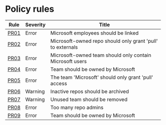 # Policy rules

Rule            | Severity | Title
----------------|----------|------------------------------------------------
[PR01](PR01.md) | Error    | Microsoft employees should be linked
[PR02](PR02.md) | Error    | Microsoft-owned repo should only grant 'pull' to externals
[PR03](PR03.md) | Error    | Microsoft-owned team should only contain Microsoft users
[PR04](PR04.md) | Error    | Team should be owned by Microsoft
[PR05](PR05.md) | Error    | The team 'Microsoft' should only grant 'pull' access
[PR06](PR06.md) | Warning  | Inactive repos should be archived
[PR07](PR07.md) | Warning  | Unused team should be removed
[PR08](PR08.md) | Error    | Too many repo admins
[PR09](PR09.md) | Error    | Team should be owned by Microsoft

